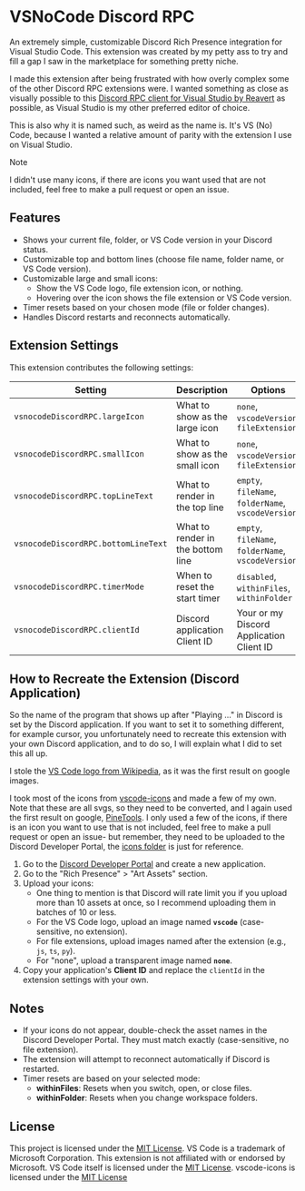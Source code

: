 # VSNoCode Discord RPC

An extremely simple, customizable Discord Rich Presence integration for Visual Studio Code. This extension was created by my petty ass to try and fill a gap I saw in the marketplace for something pretty niche.

I made this extension after being frustrated with how overly complex some of the other Discord RPC extensions were. I wanted something as close as visually possible to this [Discord RPC client for Visual Studio by Reavert] as possible, as Visual Studio is my other preferred editor of choice.

This is also why it is named such, as weird as the name is. It's VS (No) Code, because I wanted a relative amount of parity with the extension I use on Visual Studio.

> [!NOTE]
> I didn't use many icons, if there are icons you want used that are not included, feel free to make a pull request or open an issue.

## Features

- Shows your current file, folder, or VS Code version in your Discord status.
- Customizable top and bottom lines (choose file name, folder name, or VS Code version).
- Customizable large and small icons:
  - Show the VS Code logo, file extension icon, or nothing.
  - Hovering over the icon shows the file extension or VS Code version.
- Timer resets based on your chosen mode (file or folder changes).
- Handles Discord restarts and reconnects automatically.

## Extension Settings

This extension contributes the following settings:

| Setting                             | Description                       | Options                                            | Default              |
|-------------------------------------|-----------------------------------|----------------------------------------------------|----------------------|
| `vsnocodeDiscordRPC.largeIcon`      | What to show as the large icon    | `none`, `vscodeVersion`, `fileExtension`           | `vscodeVersion`      |
| `vsnocodeDiscordRPC.smallIcon`      | What to show as the small icon    | `none`, `vscodeVersion`, `fileExtension`           | `none`               |
| `vsnocodeDiscordRPC.topLineText`    | What to render in the top line    | `empty`, `fileName`, `folderName`, `vscodeVersion` | `folderName`         |
| `vsnocodeDiscordRPC.bottomLineText` | What to render in the bottom line | `empty`, `fileName`, `folderName`, `vscodeVersion` | `fileName`           |
| `vsnocodeDiscordRPC.timerMode`      | When to reset the start timer     | `disabled`, `withinFiles`, `withinFolder`          | `withinFolder`       |
| `vsnocodeDiscordRPC.clientId`       | Discord application Client ID     | Your or my Discord Application Client ID           | `123456789012345678` |

## How to Recreate the Extension (Discord Application)

So the name of the program that shows up after "Playing ..." in Discord is set by the Discord application. If you want to set it to something different, for example cursor, you unfortunately need to recreate this extension with your own Discord application, and to do so, I will explain what I did to set this all up.

I stole the [VS Code logo from Wikipedia], as it was the first result on google images.

I took most of the icons from [vscode-icons] and made a few of my own. Note that these are all svgs, so they need to be converted, and I again used the first result on google, [PineTools]. I only used a few of the icons, if there is an icon you want to use that is not included, feel free to make a pull request or open an issue- but remember, they need to be uploaded to the Discord Developer Portal, the [icons folder] is just for reference.

1. Go to the [Discord Developer Portal] and create a new application.
2. Go to the "Rich Presence" > "Art Assets" section.
3. Upload your icons:
   - One thing to mention is that Discord will rate limit you if you upload more than 10 assets at once, so I recommend uploading them in batches of 10 or less.
   - For the VS Code logo, upload an image named **`vscode`** (case-sensitive, no extension).
   - For file extensions, upload images named after the extension (e.g., `js`, `ts`, `py`).
   - For "none", upload a transparent image named **`none`**.
4. Copy your application's **Client ID** and replace the `clientId` in the extension settings with your own.

## Notes

- If your icons do not appear, double-check the asset names in the Discord Developer Portal. They must match exactly (case-sensitive, no file extension).
- The extension will attempt to reconnect automatically if Discord is restarted.
- Timer resets are based on your selected mode:
  - **withinFiles**: Resets when you switch, open, or close files.
  - **withinFolder**: Resets when you change workspace folders.

## License

This project is licensed under the [MIT License][LICENSE].
VS Code is a trademark of Microsoft Corporation. This extension is not affiliated with or endorsed by Microsoft. VS Code itself is licensed under the [MIT License][vscode-license].
vscode-icons is licensed under the [MIT License][vscode-icons-license]

[Discord RPC client for Visual Studio by Reavert]: https://marketplace.visualstudio.com/items?itemName=Ryavel.vsdrp2022
[VS Code logo from Wikipedia]: https://en.m.wikipedia.org/wiki/File:Visual_Studio_Code_1.35_icon.svg
[vscode-icons]: https://github.com/vscode-icons/vscode-icons/tree/master/icons
[PineTools]: https://pinetools.com/bulk-batch-svg-converter-viewer
[icons folder]: icons/
[Discord Developer Portal]: https://discord.com/developers/applications

[LICENSE]: LICENSE
[vscode-license]: https://github.com/microsoft/vscode/blob/main/LICENSE.txt
[vscode-icons-license]: https://github.com/vscode-icons/vscode-icons/blob/master/LICENSE
